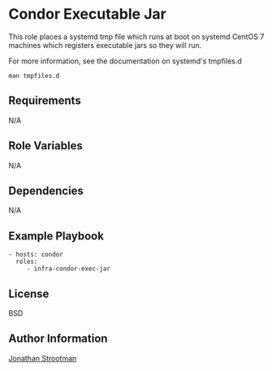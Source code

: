 Condor Executable Jar
=====================

This role places a systemd tmp file which runs at boot on systemd CentOS 7 machines which registers executable jars so they will run.

For more information, see the documentation on systemd's tmpfiles.d

    man tmpfiles.d

Requirements
------------

N/A

Role Variables
--------------

N/A

Dependencies
------------

N/A

Example Playbook
----------------

    - hosts: condor
      roles:
         - infra-condor-exec-jar

License
-------

BSD

Author Information
------------------

[Jonathan Strootman](jstroot@iplantcollaborative.org)
